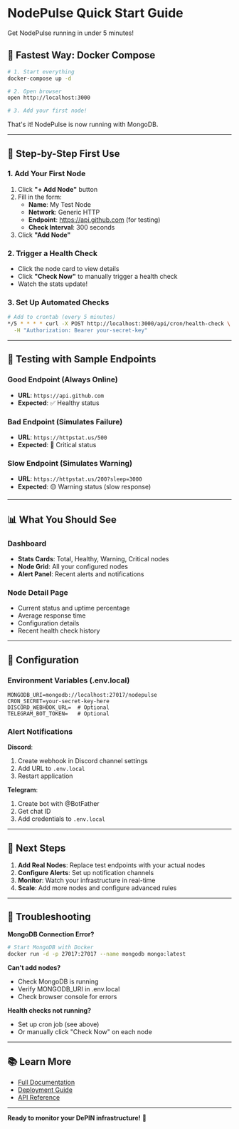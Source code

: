 # NodePulse Quick Start Guide

Get NodePulse running in under 5 minutes!

## 🚀 Fastest Way: Docker Compose

```bash
# 1. Start everything
docker-compose up -d

# 2. Open browser
open http://localhost:3000

# 3. Add your first node!
```

That's it! NodePulse is now running with MongoDB.

---

## 📝 Step-by-Step First Use

### 1. Add Your First Node

1. Click **"+ Add Node"** button
2. Fill in the form:
   - **Name**: My Test Node
   - **Network**: Generic HTTP
   - **Endpoint**: https://api.github.com (for testing)
   - **Check Interval**: 300 seconds
3. Click **"Add Node"**

### 2. Trigger a Health Check

- Click the node card to view details
- Click **"Check Now"** to manually trigger a health check
- Watch the stats update!

### 3. Set Up Automated Checks

```bash
# Add to crontab (every 5 minutes)
*/5 * * * * curl -X POST http://localhost:3000/api/cron/health-check \
  -H "Authorization: Bearer your-secret-key"
```

---

## 🧪 Testing with Sample Endpoints

### Good Endpoint (Always Online)
- **URL**: `https://api.github.com`
- **Expected**: ✅ Healthy status

### Bad Endpoint (Simulates Failure)
- **URL**: `https://httpstat.us/500`
- **Expected**: 🔴 Critical status

### Slow Endpoint (Simulates Warning)
- **URL**: `https://httpstat.us/200?sleep=3000`
- **Expected**: 🟡 Warning status (slow response)

---

## 📊 What You Should See

### Dashboard
- **Stats Cards**: Total, Healthy, Warning, Critical nodes
- **Node Grid**: All your configured nodes
- **Alert Panel**: Recent alerts and notifications

### Node Detail Page
- Current status and uptime percentage
- Average response time
- Configuration details
- Recent health check history

---

## 🔧 Configuration

### Environment Variables (.env.local)
```env
MONGODB_URI=mongodb://localhost:27017/nodepulse
CRON_SECRET=your-secret-key-here
DISCORD_WEBHOOK_URL=  # Optional
TELEGRAM_BOT_TOKEN=   # Optional
```

### Alert Notifications

**Discord**:
1. Create webhook in Discord channel settings
2. Add URL to `.env.local`
3. Restart application

**Telegram**:
1. Create bot with @BotFather
2. Get chat ID
3. Add credentials to `.env.local`

---

## 🎯 Next Steps

1. **Add Real Nodes**: Replace test endpoints with your actual nodes
2. **Configure Alerts**: Set up notification channels
3. **Monitor**: Watch your infrastructure in real-time
4. **Scale**: Add more nodes and configure advanced rules

---

## 🐛 Troubleshooting

**MongoDB Connection Error?**
```bash
# Start MongoDB with Docker
docker run -d -p 27017:27017 --name mongodb mongo:latest
```

**Can't add nodes?**
- Check MongoDB is running
- Verify MONGODB_URI in .env.local
- Check browser console for errors

**Health checks not running?**
- Set up cron job (see above)
- Or manually click "Check Now" on each node

---

## 📚 Learn More

- [Full Documentation](README.md)
- [Deployment Guide](DEPLOYMENT.md)
- [API Reference](README.md#api-documentation)

---

**Ready to monitor your DePIN infrastructure!** 🚀
